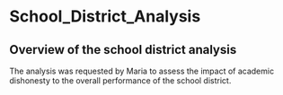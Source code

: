 # School_District_Analysis
## Overview of the school district analysis
The analysis was requested by Maria to assess the impact of academic dishonesty to the overall performance of the school district.
